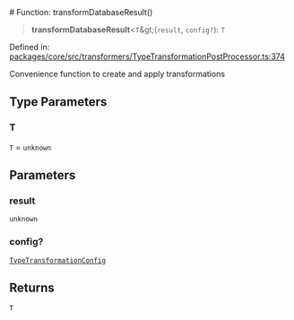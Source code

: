 <div v-pre>
# Function: transformDatabaseResult()

> **transformDatabaseResult**&lt;`T`\&gt;(`result`, `config?`): `T`

Defined in: [packages/core/src/transformers/TypeTransformationPostProcessor.ts:374](https://github.com/mk3008/rawsql-ts/blob/3b53f17d700cf976ce5c49b674a04b41eeb14c40/packages/core/src/transformers/TypeTransformationPostProcessor.ts#L374)

Convenience function to create and apply transformations

## Type Parameters

### T

`T` = `unknown`

## Parameters

### result

`unknown`

### config?

[`TypeTransformationConfig`](../interfaces/TypeTransformationConfig.md)

## Returns

`T`
</div>
